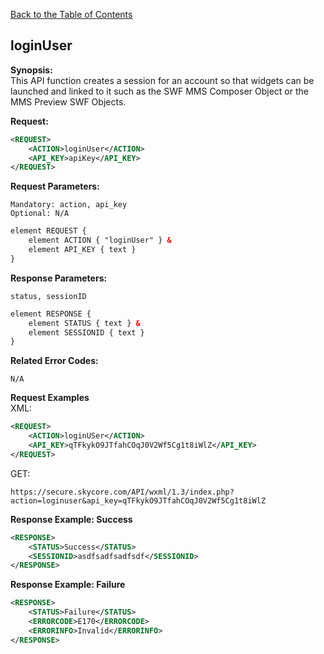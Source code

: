 [Back to the Table of Contents](/1.3/README.md)

## loginUser

__Synopsis:__  
This API function creates a session for an account so that widgets can be launched and linked to it such as the SWF MMS Composer Object or the MMS Preview SWF Objects.

__Request:__
```xml
<REQUEST>
    <ACTION>loginUser</ACTION>
    <API_KEY>apiKey</API_KEY>
</REQUEST>
```

__Request Parameters:__

    Mandatory: action, api_key
    Optional: N/A

```xml
element REQUEST {
    element ACTION { "loginUser" } &
    element API_KEY { text }
}
```

__Response Parameters:__

    status, sessionID

```xml
element RESPONSE {
    element STATUS { text } &
    element SESSIONID { text }
}
```

__Related Error Codes:__

    N/A

__Request Examples__  
XML:
```xml
<REQUEST>
    <ACTION>loginUSer</ACTION>
    <API_KEY>qTFkykO9JTfahCOqJ0V2Wf5Cg1t8iWlZ</API_KEY>
</REQUEST>
```

GET:

    https://secure.skycore.com/API/wxml/1.3/index.php?action=loginuser&api_key=qTFkykO9JTfahCOqJ0V2Wf5Cg1t8iWlZ
    
__Response Example: Success__
```xml
<RESPONSE>
    <STATUS>Success</STATUS>
    <SESSIONID>asdfsadfsadfsdf</SESSIONID>
</RESPONSE>
```

__Response Example: Failure__
```xml
<RESPONSE>
    <STATUS>Failure</STATUS>
    <ERRORCODE>E170</ERRORCODE>
    <ERRORINFO>Invalid</ERRORINFO>
</RESPONSE>
```
